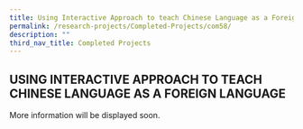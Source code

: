 ```yaml
---
title: Using Interactive Approach to teach Chinese Language as a Foreign Language
permalink: /research-projects/Completed-Projects/com58/
description: ""
third_nav_title: Completed Projects
---
```

## USING INTERACTIVE APPROACH TO TEACH CHINESE LANGUAGE AS A FOREIGN LANGUAGE

More information will be displayed soon.